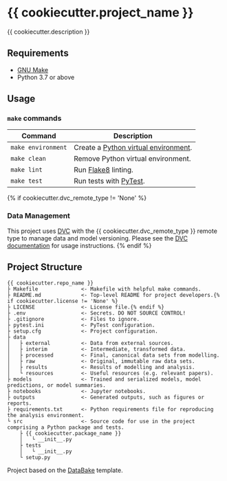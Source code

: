 # {{ cookiecutter.project_name }}

{{ cookiecutter.description }}

## Requirements
* [GNU Make](https://www.gnu.org/software/make/)
* Python 3.7 or above

## Usage
### `make` commands

| Command                   | Description |
| ------------------------- | ----------- |
| `make environment` | Create a [Python virtual environment](https://docs.python-guide.org/dev/virtualenvs/). |
| `make clean` | Remove Python virtual environment. |
| `make lint` | Run [Flake8](https://flake8.pycqa.org) linting. |
| `make test` | Run tests with [PyTest](https://pytest.org). |
{% if cookiecutter.dvc_remote_type != 'None' %}
### Data Management
This project uses [DVC](https://dvc.org/) with the {{ cookiecutter.dvc_remote_type }} remote type to manage data and model versioning. Please see the [DVC documentation](https://dvc.org/doc) for usage instructions.
{% endif %}
## Project Structure
```
{{ cookiecutter.repo_name }}
├ Makefile              <- Makefile with helpful make commands.
├ README.md             <- Top-level README for project developers.{% if cookiecutter.license != 'None' %}
├ LICENSE               <- License file.{% endif %}
├ .env                  <- Secrets. DO NOT SOURCE CONTROL!
├ .gitignore            <- Files to ignore.
├ pytest.ini            <- PyTest configuration.
├ setup.cfg             <- Project configuration.
├ data
│   ├ external          <- Data from external sources.
│   ├ interim           <- Intermediate, transformed data.
│   ├ processed         <- Final, canonical data sets from modelling.
│   ├ raw               <- Original, immutable raw data sets.
│   ├ results           <- Results of modelling and analysis.
│   └ resources         <- Useful resources (e.g. relevant papers).
├ models                <- Trained and serialized models, model predictions, or model summaries.
├ notebooks             <- Jupyter notebooks.
├ outputs               <- Generated outputs, such as figures or reports.
├ requirements.txt      <- Python requirements file for reproducing the analysis environment.
└ src                   <- Source code for use in the project comprising a Python package and tests.
    ├ {{ cookiecutter.package_name }}
    │   └ __init__.py
    ├ tests
    │   └ __init__.py
    └ setup.py
```
Project based on the [DataBake](https://github.com/smoothml/data-bake) template.
